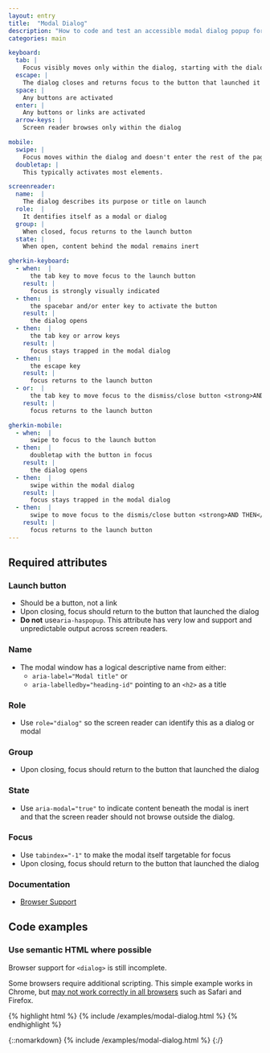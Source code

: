 ```yaml
---
layout: entry
title:  "Modal Dialog"
description: "How to code and test an accessible modal dialog popup for Web"
categories: main

keyboard:
  tab: |
    Focus visibly moves only within the dialog, starting with the dialog element itself on launch
  escape: |
    The dialog closes and returns focus to the button that launched it
  space: |
    Any buttons are activated
  enter: |
    Any buttons or links are activated
  arrow-keys: |
    Screen reader browses only within the dialog

mobile:
  swipe: |
    Focus moves within the dialog and doesn't enter the rest of the page.
  doubletap: |
    This typically activates most elements.

screenreader:
  name:  |
    The dialog describes its purpose or title on launch
  role:  |
    It dentifies itself as a modal or dialog
  group: |
    When closed, focus returns to the launch button
  state: |
    When open, content behind the modal remains inert

gherkin-keyboard: 
  - when:  |
      the tab key to move focus to the launch button
    result: |
      focus is strongly visually indicated
  - then:  |
      the spacebar and/or enter key to activate the button
    result: |
      the dialog opens
  - then:  |
      the tab key or arrow keys
    result: |
      focus stays trapped in the modal dialog
  - then:  |
      the escape key
    result: |
      focus returns to the launch button
  - or:  |
      the tab key to move focus to the dismiss/close button <strong>AND THEN</strong> use the spacebar or enter key to activate the dismiss/close button
    result: |
      focus returns to the launch button

gherkin-mobile:
  - when:  |
      swipe to focus to the launch button
  - then:  |
      doubletap with the button in focus
    result: |
      the dialog opens
  - then:  |
      swipe within the modal dialog
    result: |
      focus stays trapped in the modal dialog
  - then:  |
      swipe to move focus to the dismis/close button <strong>AND THEN</strong> double tap on the close button
    result: |
      focus returns to the launch button
---
```


## Required attributes

### Launch button
- Should be a button, not a link
- Upon closing, focus should return to the button that launched the dialog
- **Do not**  use`aria-haspopup`. This attribute has very low and support and unpredictable output across screen readers. 

### Name
- The modal window has a logical descriptive name from either:
  - `aria-label="Modal title"` or
  - `aria-labelledby="heading-id"` pointing to an `<h2>` as a title    

### Role
- Use `role="dialog"` so the screen reader can identify this as a dialog or modal

### Group
- Upon closing, focus should return to the button that launched the dialog

### State
- Use `aria-modal="true"` to indicate content beneath the modal is inert and that the screen reader should not browse outside the dialog.

### Focus
- Use `tabindex="-1"` to make the modal itself targetable for focus
- Upon closing, focus should return to the button that launched the dialog

### Documentation
- [Browser Support](https://caniuse.com/?search=dialog)

## Code examples

### Use semantic HTML where possible

Browser support for `<dialog>` is still incomplete. 

Some browsers require additional scripting. This simple example works in Chrome, but [may not work correctly in all browsers](https://caniuse.com/?search=dialog) such as Safari and Firefox.

{% highlight html %}
{% include /examples/modal-dialog.html %}
{% endhighlight %}

{::nomarkdown}
<example>
{% include /examples/modal-dialog.html %}
</example>
{:/}

